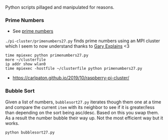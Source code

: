 Python scripts pillaged and manipulated for reasons.

### Prime Numbers

* See [prime numbers](/pi-cluster/prime-numbers.md)

`./pi-cluster/primenumbers27.py` finds prime numbers using an MPI cluster which I seem to now understand thanks to [Gary Explains](https://www.youtube.com/channel/UCRjSO-juFtngAeJGJRMdIZw) <3

```
time mpiexec python primenumbers27.py
more ~/clusterfile
ip addr show wlan0
time mpiexec -hostfile ~/clusterfile python primenumbers27.py
```

*  https://carlpaton.github.io/2019/10/raspberry-pi-cluster/

### Bubble Sort

Given a list of numbers, `bubblesort27.py` iterates though them one at a time and compare the current `item` with its neighbor to see if it is greater/less than depending on the sort being asc/desc. Based on this you swap them. As a result the number bubble their way up. Not the most efficient way but it works.

```
python bubblesort27.py
```

